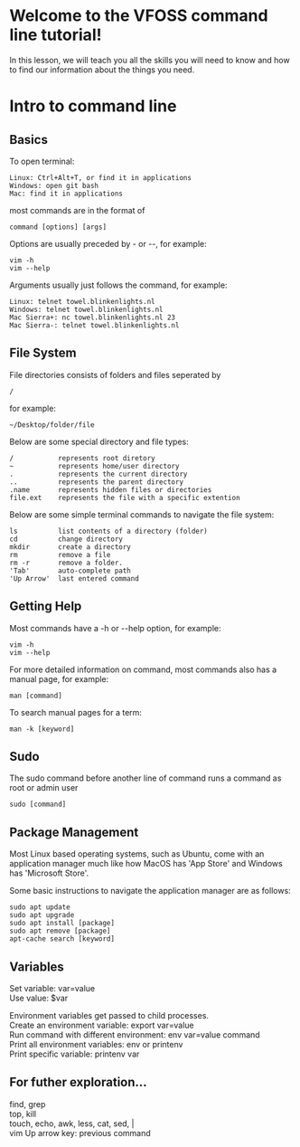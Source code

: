 # Welcome to the VFOSS command line tutorial!
In this lesson, we will teach you all the skills you will need to know 
and how to find our information about the things you need.

# Intro to command line
## Basics
To open terminal:

    Linux: Ctrl+Alt+T, or find it in applications
    Windows: open git bash
    Mac: find it in applications

most commands are in the format of

    command [options] [args] 

Options are usually preceded by - or --, for example:

    vim -h
    vim --help

Arguments usually just follows the command, for example:

    Linux: telnet towel.blinkenlights.nl
    Windows: telnet towel.blinkenlights.nl
    Mac Sierra+: nc towel.blinkenlights.nl 23
    Mac Sierra-: telnet towel.blinkenlights.nl

## File System
File directories consists of folders and files seperated by 
    
    /

for example:
    
    ~/Desktop/folder/file

Below are some special directory and file types:

    /           represents root diretory
    ~           represents home/user directory
    .           represents the current directory  
    ..          represents the parent directory  
    .name       represents hidden files or directories
    file.ext    represents the file with a specific extention

Below are some simple terminal commands to navigate the file system:

    ls          list contents of a directory (folder)  
    cd          change directory  
    mkdir       create a directory  
    rm          remove a file
    rm -r       remove a folder.  
    'Tab'       auto-complete path
    'Up Arrow'  last entered command

## Getting Help
Most commands have a -h or --help option, for example:

    vim -h
    vim --help

For more detailed information on command, most commands also has a manual page, for example:

    man [command]

To search manual pages for a term:

    man -k [keyword]

## Sudo
The sudo command before another line of command runs a command as root or admin user

    sudo [command]

## Package Management
Most Linux based operating systems, such as Ubuntu, come with an application manager much like how MacOS has 'App Store' and Windows has 'Microsoft Store'. 

Some basic instructions to navigate the application manager are as follows:

    sudo apt update  
    sudo apt upgrade  
    sudo apt install [package]  
    sudo apt remove [package]  
    apt-cache search [keyword] 

## Variables
Set variable: var=value  
Use value: $var  

Environment variables get passed to child processes.  
Create an environment variable: export var=value  
Run command with different environment: env var=value command  
Print all environment variables: env or printenv  
Print specific variable: printenv var

## For futher exploration...
find, grep  
top, kill  
touch, echo, awk, less, cat, sed, |  
vim
Up arrow key: previous command
